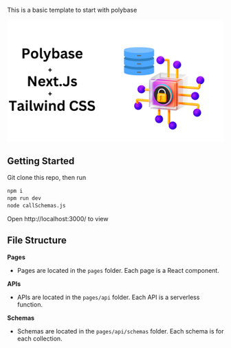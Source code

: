 This is a basic template to start with polybase

![Main_image](https://github.com/PriyathamVarma/polybase_basic_template_js/blob/main/public/Polybase.png)

## Getting Started

Git clone this repo, then run

```bash
npm i
npm run dev
node callSchemas.js
```

Open http://localhost:3000/ to view

## File Structure

**Pages**

- Pages are located in the `pages` folder. Each page is a React component.

**APIs**

- APIs are located in the `pages/api` folder. Each API is a serverless function.

**Schemas**

- Schemas are located in the `pages/api/schemas` folder. Each schema is for each collection.
